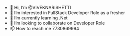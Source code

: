 - 👋 Hi, I’m @VIVEKNARISHETTI
- 👀 I’m interested in FullStack Developer Role as a fresher
- 🌱 I’m currently learning .Net
- 💞️ I’m looking to collaborate on Developer Role
- 📫 How to reach me 7730869994

<!---
VIVEKNARISHETTI/VIVEKNARISHETTI is a ✨ special ✨ repository because its `README.md` (this file) appears on your GitHub profile.
You can click the Preview link to take a look at your changes.
--->
